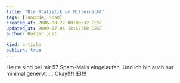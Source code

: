 ```yaml
---
title: "Die Statistik um Mitternacht"
tags: [lang:de, Spam]
created_at: 2006-08-22 00:00:32 CEST
updated_at: 2009-07-06 18:57:58 CEST
author: Holger Just

kind: article
publish: true
---
```


Heute sind bei mir 57 Spam-Mails eingelaufen. Und ich bin auch nur minimal genervt..... Okay!!!1!!Elf!!